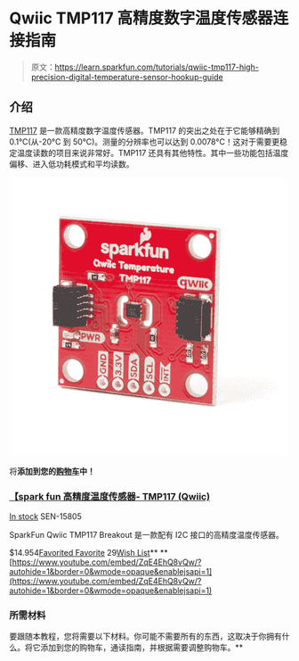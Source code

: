 # Qwiic TMP117 高精度数字温度传感器连接指南

> 原文：<https://learn.sparkfun.com/tutorials/qwiic-tmp117-high-precision-digital-temperature-sensor-hookup-guide>

## 介绍

[TMP117](https://www.sparkfun.com/products/15805) 是一款高精度数字温度传感器。TMP117 的突出之处在于它能够精确到 0.1°C(从-20°C 到 50°C)。测量的分辨率也可以达到 0.0078°C！这对于需要更稳定温度读数的项目来说非常好。TMP117 还具有其他特性。其中一些功能包括温度偏移、进入低功耗模式和平均读数。

[![SparkFun High Precision Temperature Sensor - TMP117 (Qwiic)](img/41238a39429caeacea8f1d17728a67ee.png)](https://www.sparkfun.com/products/15805) 

将**添加到您的[购物车](https://www.sparkfun.com/cart)中！**

### [【spark fun 高精度温度传感器- TMP117 (Qwiic)](https://www.sparkfun.com/products/15805)

[In stock](https://learn.sparkfun.com/static/bubbles/ "in stock") SEN-15805

SparkFun Qwiic TMP117 Breakout 是一款配有 I2C 接口的高精度温度传感器。

$14.954[Favorited Favorite](# "Add to favorites") 29[Wish List](# "Add to wish list")** **[https://www.youtube.com/embed/ZqE4EhQ8vQw/?autohide=1&border=0&wmode=opaque&enablejsapi=1](https://www.youtube.com/embed/ZqE4EhQ8vQw/?autohide=1&border=0&wmode=opaque&enablejsapi=1)

### 所需材料

要跟随本教程，您将需要以下材料。你可能不需要所有的东西，这取决于你拥有什么。将它添加到您的购物车，通读指南，并根据需要调整购物车。**